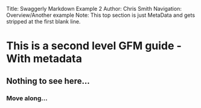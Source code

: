 Title: Swaggerly Markdown Example 2
Author: Chris Smith
Navigation: Overview/Another example
Note: This top section is just MetaData and gets stripped at the first blank line.

This is a second level GFM guide - With metadata
================================================

## Nothing to see here...
### Move along...
